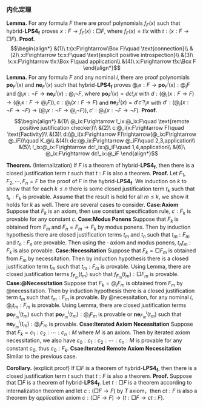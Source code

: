 
### 内化定理
**Lemma.**  For any formula $F$ there are proof polynomials $f_F(x)$ such that $\text{hybrid-}\mathbf{LPS4_f}$ proves $x:F\rightarrow f_F(x):\Box F$, where $f_F(x)=t!x$ with $t:(x:F\rightarrow\Box F)$.
**Proof.** $$\begin{align*}
    &(1)\ t:(x:F\rightarrow\Box F)\quad \text{connection}\\
    &(2)\ x:F\rightarrow !x:x:F\quad \text{explicit positive introspection}\\
    &(3)\ !x:x:F\rightarrow t!x:\Box F\quad application\\
    &(4)\ x:F\rightarrow t!x:\Box F
\end{align*}$$
**Lemma.**  For any formula $F$ and any nominal $i$, there are proof polynomials $\mathbf{po}_F^i(x)$ and $\mathbf{ne}_F^i(x)$ such that $\text{hybrid-}\mathbf{LPS4_f}$ proves $@_ix:F\rightarrow \mathbf{po}_F^i(x):@_iF$ and $@_ix:\neg F\rightarrow \mathbf{ne}_F^i(x):@_i\neg F$, where $\mathbf{po}_F^i(x) = dc!_ix$ with $d:(@_i(x:F\rightarrow F)\rightarrow(@_ix:F\rightarrow @_iF)), c:@_i(x:F\rightarrow F)$ and $\mathbf{ne}_F^i(x) = d'c'?_ix$ with $d':(@_i(x:\neg F\rightarrow \neg F)\rightarrow(@_ix:\neg F\rightarrow @_i\neg F)), c':@_i(x:\neg F\rightarrow \neg F)$.
**Proof.** $$\begin{align*}
    &(1)\ @_ix:F\rightarrow !_ix:@_ix:F\quad \text{remote positive justification checker}\\
    &(2)\ c:@_i(x:F\rightarrow F)\quad \text{Factivity}\\
    &(3)\ d:(@_i(x:F\rightarrow F)\rightarrow(@_ix:F\rightarrow @_iF))\quad K_@\\
    &(4)\ dc:(@_ix:F\rightarrow @_iF)\quad 2,3,application\\
    &(5)\ !_ix:@_ix:F\rightarrow dc!_ix:@_iF\quad 1,4,application\\
    &(6)\ @_ix:F\rightarrow dc!_ix:@_iF
\end{align*}$$
<!-- **Proof.** $$\begin{align*}
    &(1)\ @_ix:\neg F\rightarrow ?_ix:@_ix:\neg F\quad \text{remote negetive justification checker}\\
    &(2)\ c:@_i(x:\neg F\rightarrow \neg F)\quad \text{Factivity}\\
    &(3)\ d:(@_i(x:F\rightarrow F)\rightarrow(@_ix:F\rightarrow @_iF))\quad K_@\\
    &(4)\ dc:(@_ix:F\rightarrow @_iF)\quad 2,3,application\\
    &(5)\ !_ix:@_ix:F\rightarrow dc!_ix:@_iF\quad 1,4,application\\
    &(6)\ @_ix:F\rightarrow dc!_ix:@_iF
\end{align*}$$ -->

**Theorem.** (Internalization) If $F$ is a theorem of $\text{hybrid-}\mathbf{LPS4_f}$, then there is a closed justification term $t$ such that $t:F$ is also a theorem.
**Proof.** Let $F_1,F_2,\cdots,F_n = F$ be the proof of $F$ in the $\text{hybrid-}\mathbf{LPS4_f}$. We induction on $k$ to show that for each $k\le n$ there is some closed justification term $t_k$ such that $t_k:F_k$ is provable. Assume that the result is hold for all $m\le k$, we show it holds for $k$ as well. There are several cases to consider.
**Case:Axiom** Suppose that $F_k$ is an axiom, then use constant specification rule, $c:F_k$ is provable for any constant $c$.
**Case:Modus Ponens** Suppose that $F_k$ is obtained from $F_{m}$ and $F_{n} = F_m\rightarrow F_k$ by modus ponens. Then by induction hypothesis there are closed justification terms $t_{m}$ and $t_{n}$ such that $t_{m}:F_{m}$ and $t_{n}:F_{n}$ are provable. Then using the $\cdot$ axiom and modus ponens, $t_nt_m:F_k$ is also provable.
**Case:Necessitation** Suppose that $F_k = \Box F_m$ is obtained from $F_{m}$ by necessitation. Then by induction hypothesis there is a closed justification term $t_{m}$ such that $t_{m}:F_{m}$ is provable. Using Lemma, there are closed justification terms $f_{F_m}(t_m)$ such that $f_{F_m}(t_m):\Box F_m$ is provable. 
**Case:@Necessitation** Suppose that $F_k = @_iF_m$ is obtained from $F_{m}$ by @necessitation. Then by induction hypothesis there is a closed justification term $t_{m}$ such that $t_{m}:F_{m}$ is provable. By @necessitation, for any nominal $i$, $@_it_m:F_m$ is provable. Using Lemma, there are closed justification terms $\mathbf{po}_{F_m}^i(t_m)$ such that $\mathbf{po}_{F_m}^i(t_m):@_iF_m$ is provable or $\mathbf{ne}_{F_m}^i(t_m)$ such that $\mathbf{ne}_{F_m}^i(t_m):@_iF_m$ is provable.
**Csae:Iterated Axiom Necessitation** Suppose that $F_k = c_1:c_2:\cdots:c_n:M$ where $M$ is an axiom. Then by iterated axiom necessitation, we also have $c_0:c_1:c_2:\cdots:c_n:M$ is provable for any constant $c_0$, thus $c_0:F_k$.
**Csae:Iterated Remote Axiom Necessitation** Similar to the previous case.

**Corollary.** (explicit proof) If $\Box F$ is a theorem of $\text{hybrid-}\mathbf{LPS4_f}$, then there is a closed justification term $t$ such that $t:F$ is also a theorem.
**Proof.** Suppose that $\Box F$ is a theorem of $\text{hybrid-}\mathbf{LPS4_f}$. Let $t:\Box F$ is a theorem according to internalization theorem and let $c:(\Box F\rightarrow F)$ by $T$ axiom，then $ct:F$ is also a theorem by $application$ axiom $c:(\Box F\rightarrow F)\rightarrow(t:\Box F\rightarrow ct:F)$.


<!-- 
Lemma. For every formula $F$ and for every nominal $i$, If there are closed justification term $c$ and $d$ shch that both $@_iF\rightarrow @_ic:F, @_i\neg F\rightarrow @_id:\neg F$ are provable, then there are closed justification term $t$ and $u$ such that both $@_iF\rightarrow t:@_iF$ and $@_i\neg F\rightarrow u:@_i\neg F$ are provable in $\text{hybrid-}\mathbf{LPS4_f}$.
**Proof.** By induction on the complexity of $F$, defined as the number of connectives, $@$symbols, and $t:$ occurrences in $F$.
**Case** $F$ is propositional atomic. immediately follows from the $\text{remote fact checker}$ Axioms.
**Case** $F$ is $M\rightarrow N$
**Case** $F$ is $\neg(M\rightarrow N)$
**Case** $F$ is $\Box X$
By induction on the complexity of $X$
**subcase** $X$ is propositional letter.
$$\begin{align*}
    &(1)\ \Box X\rightarrow X\quad T\\
    &(2)\ @_i(\Box X\rightarrow X)\rightarrow(@_i\Box X\rightarrow @_iX)\quad K_@\\
    &(3)\ @_i\Box X\rightarrow @_iX\quad 1,2,MP\\
    &(4)\ @_iX\rightarrow f_i:@_iX\quad \text{remote fact checker}\\
    &(5)\ c:(@_iX\rightarrow @_if_i:X)\quad \text{close fact checker}\\
    &(6)\ c:(@_iX\rightarrow @_if_i:X)\rightarrow(f_i:@_iX\rightarrow cf_i:@_if_i:X)\quad application\\
    &(7)\ f_i:@_iX\rightarrow cf_i:@_if_i:X\quad 5,6,MP\\
    &(8)\ d:@_i(f_i:X\rightarrow\Box X)\quad \text{connection}\\
    &(9)\ e:@_i(f_i:X\rightarrow\Box X)\rightarrow(@_if_i:X\rightarrow @_i\Box X)\quad K_@\\ 
    &(10)\ ed:(@_if_i:X\rightarrow @_i\Box X)\quad 8,9,application\\
    &(11)\ cf_i:@_if_i:X\rightarrow ed(cf_i):@_i\Box X\quad 10,application\\ 
    &(12)\ @_i\Box X\rightarrow ed(cf_i):@_i\Box X\quad 3,4,7,11\\
\end{align*}$$
**subcase** $X$ is $M\rightarrow N$.
$$\begin{align*}
    % &(1)\ @_i\Box(M\rightarrow N)\rightarrow @_i\Box(\neg M\lor N)\quad TAUT\\
    &(1)\ c:(\neg M\rightarrow(M\rightarrow N))\quad TAUT\\
    % &(1)\ c:(\neg M\rightarrow(M\rightarrow N))\rightarrow(d:\neg M\rightarrow cd:(M\rightarrow N))\quad application\\
    &()\ @_ic:(\neg M\rightarrow(M\rightarrow N))\quad @NEC\\
    &()\ !_ic:@_ic:(\neg M\rightarrow(M\rightarrow N))\quad \text{remote positive justification checker}\\ 
    &(2)\ d:\big(c:(\neg M\rightarrow(M\rightarrow N))\rightarrow \Box(\neg M\rightarrow(M\rightarrow N))\big)\quad\text{connection}\\ 
    &(2)\ @_id:\big(c:(\neg M\rightarrow(M\rightarrow N))\rightarrow \Box(\neg M\rightarrow(M\rightarrow N))\big)\quad @NEC\\ 
    &(2)\ !_id:@_id:\big(c:(\neg M\rightarrow(M\rightarrow N))\rightarrow \Box(\neg M\rightarrow(M\rightarrow N))\big)\quad\\ 
    &(2)\ e:\Big(@_id:\big(c:(\neg M\rightarrow(M\rightarrow N))\rightarrow \Box(\neg M\rightarrow(M\rightarrow N))\big)\rightarrow\\
    &\qquad @_i\big(c:(\neg M\rightarrow(M\rightarrow N))\rightarrow \Box(\neg M\rightarrow(M\rightarrow N))\big)\Big)\\
    &()\ h:\Big(@_i\big(c:(\neg M\rightarrow(M\rightarrow N))\rightarrow \Box(\neg M\rightarrow(M\rightarrow N))\big)\rightarrow\\
    &\qquad \big(@_ic:(\neg M\rightarrow(M\rightarrow N))\rightarrow @_i\Box(\neg M\rightarrow(M\rightarrow N))\big)\Big)\quad K_@\\
    &()\ h(e!_id):\big(@_ic:(\neg M\rightarrow(M\rightarrow N))\rightarrow @_i\Box(\neg M\rightarrow(M\rightarrow N))\big)\\
    &()\ h(e!_id)!_ic:@_i\Box(\neg M\rightarrow(M\rightarrow N))\quad\\
    % &()\ \Box(\neg M\rightarrow(M\rightarrow N))\rightarrow(\Box\neg M\rightarrow\Box(M\rightarrow N))\quad K\\
    &()\ k:@_i\big(\Box(\neg M\rightarrow(M\rightarrow N))\rightarrow(\Box\neg M\rightarrow\Box(M\rightarrow N))\big)\quad @NEC\\
    &()\ l:\Big(@_i\big(\Box(\neg M\rightarrow(M\rightarrow N))\rightarrow(\Box\neg M\rightarrow\Box(M\rightarrow N))\big)\rightarrow\\
    &\qquad \big(@_i\Box(\neg M\rightarrow(M\rightarrow N))\rightarrow @_i(\Box\neg M\rightarrow\Box(M\rightarrow N))\big)\Big)\quad K_@\\
    &()\ lk:\big(@_i\Box(\neg M\rightarrow(M\rightarrow N))\rightarrow @_i(\Box\neg M\rightarrow\Box(M\rightarrow N))\big)\quad \\
    &()\ m:\big(@_i(\Box\neg M\rightarrow\Box(M\rightarrow N))\rightarrow(@_i\Box\neg M\rightarrow @_i\Box(M\rightarrow N))\big)\quad K_@\\
    &(3)\ m(lk(h(e!_id)!_ic)):(@_i\Box\neg M\rightarrow @_i\Box(M\rightarrow N))\\
    &()\ @_i\Box\neg M\rightarrow u:@_i\Box\neg M\quad I.H.\\
    &()\ @_i\Box\neg M\rightarrow m(lk(h(e!_id)!_ic))u:@_i\Box(M\rightarrow N)\quad I.H.
\end{align*}$$
By I.N. let $@_i\Box\neg M\rightarrow u:@_i\Box\neg M,@_i\Box N\rightarrow v:@_i\Box N$


书写证明发现，正着想根本找不到思路，直觉也没法直接到达结果。反着想非常的重要。这从一般的公理系统证明就能感觉到。

复杂的原因在于不能用前置条件 -->
